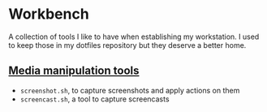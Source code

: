 # Workbench

A collection of tools I like to have when establishing my workstation. I used to keep those in my dotfiles repository
but they deserve a better home.

## [Media manipulation tools](media/README.md)

* `screenshot.sh`, to capture screenshots and apply actions on them
* `screencast.sh`, a tool to capture screencasts
